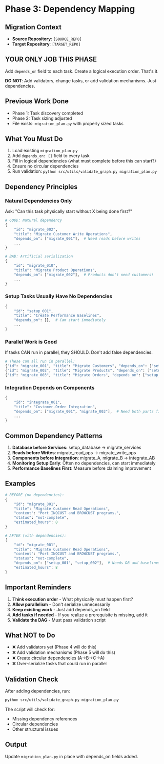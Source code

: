 # Phase 3: Dependency Mapping

## Migration Context  
- **Source Repository**: `[SOURCE_REPO]`
- **Target Repository**: `[TARGET_REPO]`

## YOUR ONLY JOB THIS PHASE
Add `depends_on` field to each task. Create a logical execution order. That's it.

**DO NOT**: Add validators, change tasks, or add validation mechanisms. Just dependencies.

## Previous Work Done
- Phase 1: Task discovery completed
- Phase 2: Task sizing adjusted  
- File exists: `migration_plan.py` with properly sized tasks

## What You Must Do
1. Load existing `migration_plan.py`
2. Add `depends_on: []` field to every task
3. Fill in logical dependencies (what must complete before this can start?)
4. Ensure no circular dependencies 
5. Run validation: `python src/utils/validate_graph.py migration_plan.py`

## Dependency Principles

### Natural Dependencies Only
Ask: "Can this task physically start without X being done first?"

```python
# GOOD: Natural dependency
{
    "id": "migrate_002",
    "title": "Migrate Customer Write Operations",
    "depends_on": ["migrate_001"],  # Need reads before writes
    ...
}

# BAD: Artificial serialization  
{
    "id": "migrate_010",
    "title": "Migrate Product Operations",
    "depends_on": ["migrate_002"],  # Products don't need customers!
    ...
}
```

### Setup Tasks Usually Have No Dependencies
```python
{
    "id": "setup_001",
    "title": "Create Performance Baselines",
    "depends_on": [],  # Can start immediately
    ...
}
```

### Parallel Work is Good
If tasks CAN run in parallel, they SHOULD. Don't add false dependencies.

```python
# These can all run in parallel:
{"id": "migrate_001", "title": "Migrate Customers", "depends_on": ["setup_001"]},
{"id": "migrate_002", "title": "Migrate Products", "depends_on": ["setup_001"]},  
{"id": "migrate_003", "title": "Migrate Orders", "depends_on": ["setup_001"]},
```

### Integration Depends on Components
```python
{
    "id": "integrate_001",
    "title": "Customer-Order Integration",
    "depends_on": ["migrate_001", "migrate_003"],  # Need both parts first
    ...
}
```

## Common Dependency Patterns

1. **Database before Services**: setup_database → migrate_services
2. **Reads before Writes**: migrate_read_ops → migrate_write_ops
3. **Components before Integration**: migrate_A, migrate_B → integrate_AB
4. **Monitoring Setup Early**: Often no dependencies, can start immediately
5. **Performance Baselines First**: Measure before claiming improvement

## Examples

```python
# BEFORE (no dependencies):
{
    "id": "migrate_001",
    "title": "Migrate Customer Read Operations",
    "content": "Port INQCUST and BROWCUST programs.",
    "status": "not-complete",
    "estimated_hours": 8
}

# AFTER (with dependencies):
{
    "id": "migrate_001", 
    "title": "Migrate Customer Read Operations",
    "content": "Port INQCUST and BROWCUST programs.",
    "status": "not-complete",
    "depends_on": ["setup_001", "setup_002"],  # Needs DB and baselines
    "estimated_hours": 8
}
```

## Important Reminders
1. **Think execution order** - What physically must happen first?
2. **Allow parallelism** - Don't serialize unnecessarily
3. **Keep existing work** - Just add depends_on field
4. **Add tasks if needed** - If you realize a prerequisite is missing, add it
5. **Validate the DAG** - Must pass validation script

## What NOT to Do
- ❌ Add validators yet (Phase 4 will do this)
- ❌ Add validation mechanisms (Phase 5 will do this)
- ❌ Create circular dependencies (A→B→C→A)
- ❌ Over-serialize tasks that could run in parallel

## Validation Check
After adding dependencies, run:
```bash
python src/utils/validate_graph.py migration_plan.py
```

The script will check for:
- Missing dependency references
- Circular dependencies  
- Other structural issues

## Output
Update `migration_plan.py` in place with depends_on fields added.
